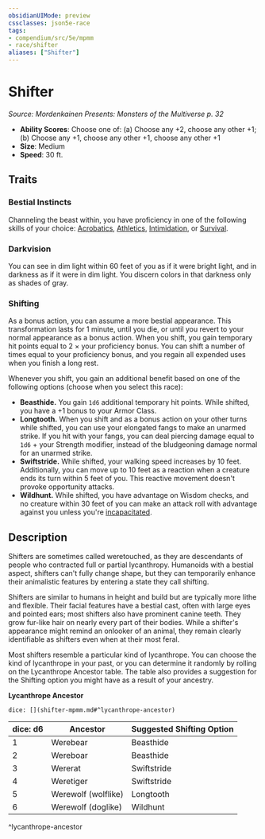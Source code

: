 ```yaml
---
obsidianUIMode: preview
cssclasses: json5e-race
tags:
- compendium/src/5e/mpmm
- race/shifter
aliases: ["Shifter"]
---
```

# Shifter
*Source: Mordenkainen Presents: Monsters of the Multiverse p. 32*  

- **Ability Scores**: Choose one of: (a) Choose any +2, choose any other +1; (b) Choose any +1, choose any other +1, choose any other +1
- **Size**: Medium
- **Speed**: 30 ft.

## Traits

### Bestial Instincts

Channeling the beast within, you have proficiency in one of the following skills of your choice: [Acrobatics](Mechanics/Rules/skills.md#Acrobatics), [Athletics](Mechanics/Rules/skills.md#Athletics), [Intimidation](Mechanics/Rules/skills.md#Intimidation), or [Survival](Mechanics/Rules/skills.md#Survival).

### Darkvision

You can see in dim light within 60 feet of you as if it were bright light, and in darkness as if it were in dim light. You discern colors in that darkness only as shades of gray.

### Shifting

As a bonus action, you can assume a more bestial appearance. This transformation lasts for 1 minute, until you die, or until you revert to your normal appearance as a bonus action. When you shift, you gain temporary hit points equal to 2 × your proficiency bonus. You can shift a number of times equal to your proficiency bonus, and you regain all expended uses when you finish a long rest.

Whenever you shift, you gain an additional benefit based on one of the following options (choose when you select this race):

- **Beasthide.** You gain `1d6` additional temporary hit points. While shifted, you have a +1 bonus to your Armor Class.  
- **Longtooth.** When you shift and as a bonus action on your other turns while shifted, you can use your elongated fangs to make an unarmed strike. If you hit with your fangs, you can deal piercing damage equal to `1d6` + your Strength modifier, instead of the bludgeoning damage normal for an unarmed strike.  
- **Swiftstride.** While shifted, your walking speed increases by 10 feet. Additionally, you can move up to 10 feet as a reaction when a creature ends its turn within 5 feet of you. This reactive movement doesn't provoke opportunity attacks.  
- **Wildhunt.** While shifted, you have advantage on Wisdom checks, and no creature within 30 feet of you can make an attack roll with advantage against you unless you're [incapacitated](Mechanics/Rules/conditions.md#Incapacitated).  

## Description

Shifters are sometimes called weretouched, as they are descendants of people who contracted full or partial lycanthropy. Humanoids with a bestial aspect, shifters can't fully change shape, but they can temporarily enhance their animalistic features by entering a state they call shifting.

Shifters are similar to humans in height and build but are typically more lithe and flexible. Their facial features have a bestial cast, often with large eyes and pointed ears; most shifters also have prominent canine teeth. They grow fur-like hair on nearly every part of their bodies. While a shifter's appearance might remind an onlooker of an animal, they remain clearly identifiable as shifters even when at their most feral.

Most shifters resemble a particular kind of lycanthrope. You can choose the kind of lycanthrope in your past, or you can determine it randomly by rolling on the Lycanthrope Ancestor table. The table also provides a suggestion for the Shifting option you might have as a result of your ancestry.

**Lycanthrope Ancestor**

`dice: [](shifter-mpmm.md#^lycanthrope-ancestor)`

| dice: d6 | Ancestor | Suggested Shifting Option |
|----------|----------|---------------------------|
| 1 | Werebear | Beasthide |
| 2 | Wereboar | Beasthide |
| 3 | Wererat | Swiftstride |
| 4 | Weretiger | Swiftstride |
| 5 | Werewolf (wolflike) | Longtooth |
| 6 | Werewolf (doglike) | Wildhunt |
^lycanthrope-ancestor
